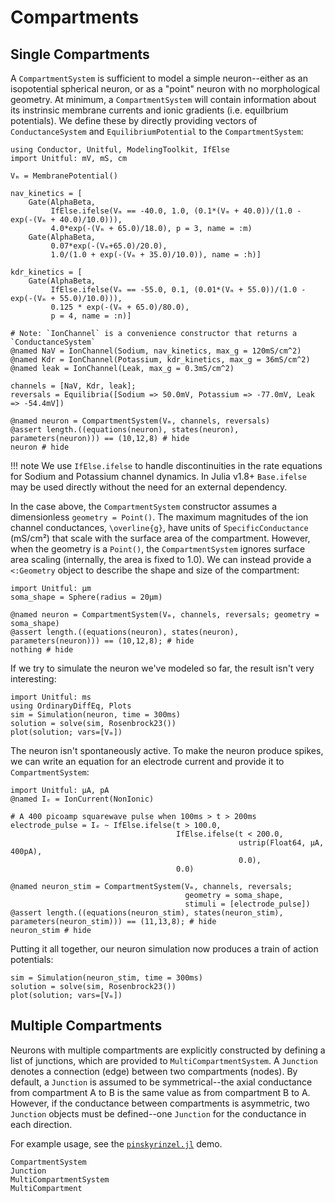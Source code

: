 # Compartments

## Single Compartments

A `CompartmentSystem` is sufficient to model a simple neuron--either as an isopotential
spherical neuron, or as a "point" neuron with no morphological geometry. At minimum, a
`CompartmentSystem` will contain information about its instrinsic membrane currents and
ionic gradients (i.e. equilbrium potentials). We define these by directly providing vectors
of `ConductanceSystem` and `EquilibriumPotential` to the `CompartmentSystem`:

```@example compartment_example
using Conductor, Unitful, ModelingToolkit, IfElse
import Unitful: mV, mS, cm

Vₘ = MembranePotential()

nav_kinetics = [
    Gate(AlphaBeta,
         IfElse.ifelse(Vₘ == -40.0, 1.0, (0.1*(Vₘ + 40.0))/(1.0 - exp(-(Vₘ + 40.0)/10.0))),
         4.0*exp(-(Vₘ + 65.0)/18.0), p = 3, name = :m)
    Gate(AlphaBeta,
         0.07*exp(-(Vₘ+65.0)/20.0),
         1.0/(1.0 + exp(-(Vₘ + 35.0)/10.0)), name = :h)]

kdr_kinetics = [
    Gate(AlphaBeta,
         IfElse.ifelse(Vₘ == -55.0, 0.1, (0.01*(Vₘ + 55.0))/(1.0 - exp(-(Vₘ + 55.0)/10.0))),
         0.125 * exp(-(Vₘ + 65.0)/80.0),
         p = 4, name = :n)]

# Note: `IonChannel` is a convenience constructor that returns a `ConductanceSystem`
@named NaV = IonChannel(Sodium, nav_kinetics, max_g = 120mS/cm^2) 
@named Kdr = IonChannel(Potassium, kdr_kinetics, max_g = 36mS/cm^2)
@named leak = IonChannel(Leak, max_g = 0.3mS/cm^2)

channels = [NaV, Kdr, leak];
reversals = Equilibria([Sodium => 50.0mV, Potassium => -77.0mV, Leak => -54.4mV])

@named neuron = CompartmentSystem(Vₘ, channels, reversals)
@assert length.((equations(neuron), states(neuron), parameters(neuron))) == (10,12,8) # hide
neuron # hide
```
!!! note
    We use `IfElse.ifelse` to handle discontinuities in the rate equations for Sodium and
    Potassium channel dynamics. In Julia v1.8+ `Base.ifelse` may be used directly without
    the need for an external dependency. 

In the case above, the `CompartmentSystem` constructor assumes a dimensionless `geometry =
Point()`. The maximum magnitudes of the ion channel conductances, ``\overline{g}``, have
units of `SpecificConductance` (mS/cm²) that scale with the surface area of the compartment.
However, when the geometry is a `Point()`, the `CompartmentSystem` ignores surface area
scaling (internally, the area is fixed to 1.0). We can instead provide a `<:Geometry` object
to describe the shape and size of the compartment:

```@example compartment_example
import Unitful: µm
soma_shape = Sphere(radius = 20µm)

@named neuron = CompartmentSystem(Vₘ, channels, reversals; geometry = soma_shape)
@assert length.((equations(neuron), states(neuron), parameters(neuron))) == (10,12,8); # hide
nothing # hide
```

If we try to simulate the neuron we've modeled so far, the result isn't very interesting:

```@example compartment_example
import Unitful: ms
using OrdinaryDiffEq, Plots
sim = Simulation(neuron, time = 300ms)
solution = solve(sim, Rosenbrock23())
plot(solution; vars=[Vₘ])
```
The neuron isn't spontaneously active. To make the neuron produce spikes, we can write an
equation for an electrode current and provide it to `CompartmentSystem`: 

```@example compartment_example
import Unitful: µA, pA
@named Iₑ = IonCurrent(NonIonic)

# A 400 picoamp squarewave pulse when 100ms > t > 200ms
electrode_pulse = Iₑ ~ IfElse.ifelse(t > 100.0,
                                     IfElse.ifelse(t < 200.0,
                                                   ustrip(Float64, µA, 400pA),
                                                   0.0),
                                     0.0)

@named neuron_stim = CompartmentSystem(Vₘ, channels, reversals;
                                       geometry = soma_shape,
                                       stimuli = [electrode_pulse])
@assert length.((equations(neuron_stim), states(neuron_stim), parameters(neuron_stim))) == (11,13,8); # hide
neuron_stim # hide
```
Putting it all together, our neuron simulation now produces a train of action potentials:

```@example compartment_example
sim = Simulation(neuron_stim, time = 300ms)
solution = solve(sim, Rosenbrock23())
plot(solution; vars=[Vₘ])
```

## Multiple Compartments

Neurons with multiple compartments are explicitly constructed by defining a list of
junctions, which are provided to `MultiCompartmentSystem`. A `Junction` denotes a connection (edge) between two compartments (nodes). By
default, a `Junction` is assumed to be symmetrical--the axial conductance from compartment A
to B is the same value as from compartment B to A. However, if the conductance between
compartments is asymmetric, two `Junction` objects must be defined--one `Junction` for the
conductance in each direction.

For example usage, see the [`pinskyrinzel.jl`](https://github.com/wsphillips/Conductor.jl/blob/main/demo/pinskyrinzel.jl) demo.

```@docs
CompartmentSystem
Junction
MultiCompartmentSystem
MultiCompartment
```
